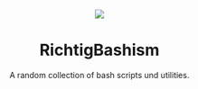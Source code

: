 <h3 align="center">
<img src="https://cdn.rawgit.com/odb/official-bash-logo/master/assets/Logos/Identity/PNG/BASH_logo-transparent-bg-bw.png">
</h3>

<h1 align="center">RichtigBashism</h1>
<p align="center">A random collection of bash scripts und utilities.</p>
